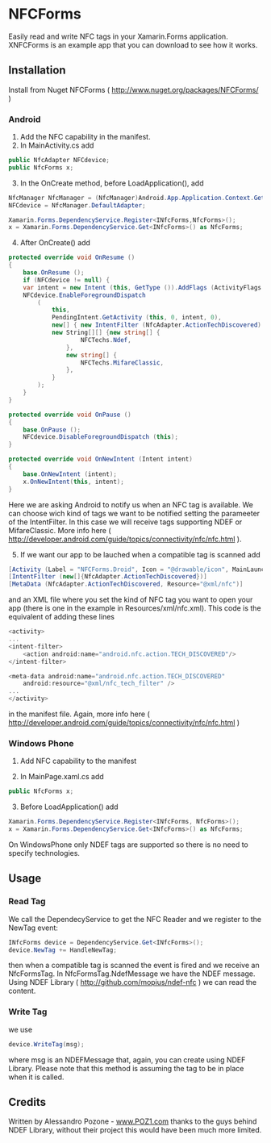 # NFCForms

Easily read and write NFC tags in your Xamarin.Forms application. XNFCForms is an example app that you can download to see how it works.

## Installation

Install from Nuget NFCForms ( http://www.nuget.org/packages/NFCForms/ )

### Android
1. Add the NFC capability in the manifest.
1. In MainActivity.cs add

```C#
public NfcAdapter NFCdevice;
public NfcForms x;
```

3. In the OnCreate method, before LoadApplication(), add

```C#
NfcManager NfcManager =	(NfcManager)Android.App.Application.Context.GetSystemService(Context.NfcService);		
NFCdevice = NfcManager.DefaultAdapter;

Xamarin.Forms.DependencyService.Register<INfcForms,NfcForms>();
x = Xamarin.Forms.DependencyService.Get<INfcForms>() as NfcForms;
```

4. After OnCreate() add

```C#
protected override void OnResume ()
{
    base.OnResume ();
    if (NFCdevice != null) {
    var intent = new Intent (this, GetType ()).AddFlags (ActivityFlags.SingleTop);
    NFCdevice.EnableForegroundDispatch
        (
            this,
            PendingIntent.GetActivity (this, 0, intent, 0),
            new[] { new IntentFilter (NfcAdapter.ActionTechDiscovered) },
            new String[][] {new string[] {
                    NFCTechs.Ndef,
                },
                new string[] {
                    NFCTechs.MifareClassic,
                },
            }
        );
    }
}

protected override void OnPause ()
{
    base.OnPause ();
    NFCdevice.DisableForegroundDispatch (this);
}

protected override void OnNewIntent (Intent intent)
{
    base.OnNewIntent (intent);
    x.OnNewIntent(this, intent);
}
```

Here we are asking Android to notify us when an NFC tag is available. We can choose wich kind of tags we want to be notified setting the parameeter
of the IntentFilter. In this case we will receive tags supporting NDEF or MifareClassic. More info here ( http://developer.android.com/guide/topics/connectivity/nfc/nfc.html ).

5. If we want our app to be lauched when a compatible tag is scanned add

```C#
[Activity (Label = "NFCForms.Droid", Icon = "@drawable/icon", MainLauncher = true, ConfigurationChanges = ConfigChanges.ScreenSize | ConfigChanges.Orientation)]
[IntentFilter (new[]{NfcAdapter.ActionTechDiscovered})]
[MetaData (NfcAdapter.ActionTechDiscovered, Resource="@xml/nfc")]
```

and an XML file where you set the kind of NFC tag you want to open your app (there is one in the example in Resources/xml/nfc.xml).
This code is the equivalent of adding these lines

```C#
<activity>
...
<intent-filter>
    <action android:name="android.nfc.action.TECH_DISCOVERED"/>
</intent-filter>

<meta-data android:name="android.nfc.action.TECH_DISCOVERED"
    android:resource="@xml/nfc_tech_filter" />
...
</activity>
```

in the manifest file. Again, more info here ( http://developer.android.com/guide/topics/connectivity/nfc/nfc.html )

### Windows Phone

1. Add NFC capability to the manifest

1. In MainPage.xaml.cs add

```C#
public NfcForms x;
```

3. Before LoadApplication() add

```C#
Xamarin.Forms.DependencyService.Register<INfcForms, NfcForms>();
x = Xamarin.Forms.DependencyService.Get<INfcForms>() as NfcForms;
```

On WindowsPhone only NDEF tags are supported so there is no need to specify technologies.

## Usage

### Read Tag

We call the DependecyService to get the NFC Reader and we register to the NewTag event:

```C#
INfcForms device = DependencyService.Get<INfcForms>();
device.NewTag += HandleNewTag;
```

then when a compatible tag is scanned the event is fired and we receive an NfcFormsTag.
In NfcFormsTag.NdefMessage we have the NDEF message. Using NDEF Library ( http://github.com/mopius/ndef-nfc ) we can read the content.

### Write Tag

we use 

```C#
device.WriteTag(msg);
```

where msg is an NDEFMessage that, again, you can create using NDEF Library.
Please note that this method is assuming the tag to be in place when it is called. 

## Credits

Written by Alessandro Pozone - www.POZ1.com thanks to the guys behind NDEF Library, without their project this would have been much more limited.
